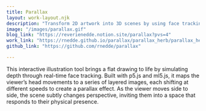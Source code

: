```yaml
---
title: Parallax
layout: work-layout.njk
description: "Transform 2D artwork into 3D scenes by using face tracking to simulate parallax and depth in real time."
image: "/images/parallax.gif"
blog_link: "https://reverienedde.notion.site/parallax?pvs=4"
work_link: "https://rnedde.github.io/parallax/parallax_herb/parallax_herb.html"
github_link: "https://github.com/rnedde/parallax"

---
```


This interactive illustration tool brings a flat drawing to life by simulating depth through real-time face tracking. Built with p5.js and ml5.js, it maps the viewer’s head movements to a series of layered images, each shifting at different speeds to create a parallax effect. As the viewer moves side to side, the scene subtly changes perspective, inviting them into a space that responds to their physical presence.
